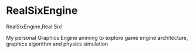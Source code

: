 # RealSixEngine

RealSixEngine,Real Six!

My personal Graphics Engine animing to explore game engine architecture, graphics algorithm and physics simulation
